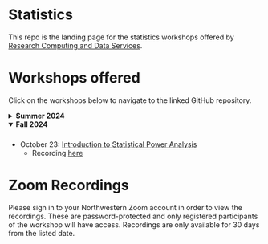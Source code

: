 # Statistics

This repo is the landing page for the statistics workshops offered by [Research Computing and Data Services](https://www.it.northwestern.edu/departments/it-services-support/research/).

# Workshops offered

Click on the workshops below to navigate to the linked GitHub repository.

<details>
  <summary><b>Summer 2024</b></summary>

  ###
* June 26: [R Statistical Modeling](https://github.com/nuitrcs/r-statistical-modeling)
    * No recording available
* July 23: [Statistical Modeling with Correlated Data](https://github.com/nuitrcs/stats_correlated_data)
    * Recording [here](https://northwestern.zoom.us/rec/share/V2ADt-Uku7pbQCR1JGZRseKJwt8eMJYn4qfNt5yAQe5h0xCvKBAdiALjZu6mNamL.eFMOMpPgdp_repXa)

</details>

<details open>
  <summary><b>Fall 2024</b></summary>

  ###
* October 23: [Introduction to Statistical Power Analysis](https://github.com/nuitrcs/intro_power_analysis)
    * Recording [here](https://northwestern.zoom.us/rec/share/KJZd46pwZlHzHCXO-NbCAtqqTD4QD8f4Y1KomBPo6cg9SZ7Z_IemOK-LuEh2yNQR.ORfSzC3e82nPbxrw)

</details>

# Zoom Recordings

Please sign in to your Northwestern Zoom account in order to view the recordings. These are password-protected and only registered participants of the workshop will have access. Recordings are only available for 30 days from the listed date.
